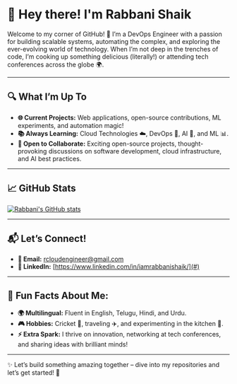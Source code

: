 # 👋 Hey there! I'm Rabbani Shaik  
Welcome to my corner of GitHub! 🚀 I’m a DevOps Engineer with a passion for building scalable systems, automating the complex, and exploring the ever-evolving world of technology. When I’m not deep in the trenches of code, I’m cooking up something delicious (literally!) or attending tech conferences across the globe 🌍. 

---

## 🔍 What I’m Up To  
- **🌐 Current Projects:** Web applications, open-source contributions, ML experiments, and automation magic!  
- **📚 Always Learning:** Cloud Technologies ☁️, DevOps 🔄, AI 🤖, and ML 📊.  
- **🤝 Open to Collaborate:** Exciting open-source projects, thought-provoking discussions on software development, cloud infrastructure, and AI best practices.  


---

## 📈 GitHub Stats
[![Rabbani's GitHub stats](https://github-readme-stats.vercel.app/api?username=rabbani97)](https://github.com/anuraghazra/github-readme-stats)

---

## 📬 Let’s Connect!  
- **📧 Email:** [rcloudengineer@gmail.com](mailto:rcloudengineer@gmail.com)  
- **🔗 LinkedIn:** [https://www.linkedin.com/in/iamrabbanishaik/](#)  

---

## 🎉 Fun Facts About Me:  
- **🌍 Multilingual:** Fluent in English, Telugu, Hindi, and Urdu.  
- **🎮 Hobbies:** Cricket 🏏, traveling ✈️, and experimenting in the kitchen 🍳.  
- **⚡ Extra Spark:** I thrive on innovation, networking at tech conferences, and sharing ideas with brilliant minds!  

---

✨ Let’s build something amazing together – dive into my repositories and let’s get started! 🚀
